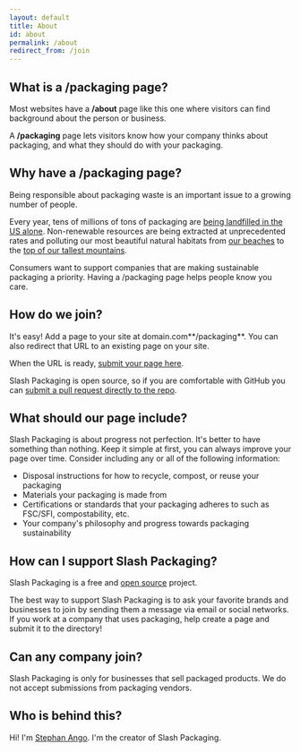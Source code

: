 ```yaml
---
layout: default
title: About
id: about
permalink: /about
redirect_from: /join
---
```


## What is a /packaging page?

Most websites have a **/about** page like this one where visitors can find background about the person or business.

A **/packaging** page lets visitors know how your company thinks about packaging, and what they should do with your packaging.

## Why have a /packaging page?

Being responsible about packaging waste is an important issue to a growing number of people.

Every year, tens of millions of tons of packaging are [being landfilled in the US alone](https://www.epa.gov/facts-and-figures-about-materials-waste-and-recycling/containers-and-packaging-product-specific-data). Non-renewable resources are being extracted at unprecedented rates and polluting our most beautiful natural habitats from [our beaches](https://oceanconservancy.org/) to the [top of our tallest mountains](https://www.livescience.com/63061-how-much-trash-mount-everest.html).

Consumers want to support companies that are making sustainable packaging a priority. Having a /packaging page helps people know you care.

## How do we join?

It's easy! Add a page to your site at domain.com**/packaging**. You can also redirect that URL to an existing page on your site.

When the URL is ready, [submit your page here](https://airtable.com/shrBfYGhy7OGUb40S).

Slash Packaging is open source, so if you are comfortable with GitHub you can [submit a pull request directly to the repo](https://github.com/kepano/slashpackaging).

## What should our page include?

Slash Packaging is about progress not perfection. It's better to have something than nothing. Keep it simple at first, you can always improve your page over time. Consider including any or all of the following information:

- Disposal instructions for how to recycle, compost, or reuse your packaging
- Materials your packaging is made from
- Certifications or standards that your packaging adheres to such as FSC/SFI, compostability, etc.
- Your company's philosophy and progress towards packaging sustainability

## How can I support Slash Packaging?

Slash Packaging is a free and [open source](https://github.com/kepano/slashpackaging) project.

The best way to support Slash Packaging is to ask your favorite brands and businesses to join by sending them a message via email or social networks. If you work at a company that uses packaging, help create a page and submit it to the directory!

## Can any company join?

Slash Packaging is only for businesses that sell packaged products. We do not accept submissions from packaging vendors.

## Who is behind this?

Hi! I'm [Stephan Ango](https://stephanango.com/). I'm the creator of Slash Packaging.